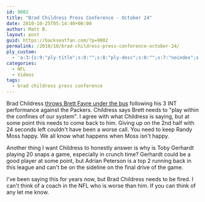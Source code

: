 ```yaml
---
id: 9002
title: "Brad Childress Press Conference - October 24"
date: 2010-10-25T05:14:40+00:00
author: Matt B.
layout: post
guid: https://backseatfan.com/?p=9002
permalink: /2010/10/brad-childress-press-conference-october-24/
ply_custom:
  - 'a:3:{s:9:"ply-title";s:0:"";s:8:"ply-desc";s:0:"";s:7:"noindex";s:0:"";}'
categories:
  - NFL
  - Videos
tags:
  - brad childress press conference
---
```


<div class="entry">
  <p>
    Brad Childress <a href="https://www.vikings.com/media-vault/videos/Childress-Presser---1024/70393691-7c51-4a32-98ef-a64246632005">throws Brett Favre under the bus</a> following his 3 INT performance against the Packers. Childress says Brett needs to "play within the confines of our system". I agree with what Childress is saying, but at some point this needs to come back to him. Giving up on the 2nd half with 24 seconds left couldn't have been a worse call. You need to keep Randy Moss happy. We all know what happens when Moss isn't happy.
  </p>

  <p>
    Another thing I want Childress to honestly answer is why is Toby Gerhardt playing 20 snaps a game, especially in crunch time? Gerhardt could be a good player at some point, but Adrian Peterson is a top 2 running back in this league and can't be on the sideline on the final drive of the game.
  </p>

  <p>
    I've been saying this for years now, but Brad Childress needs to be fired. I can't think of a coach in the NFL who is worse than him. If you can think of any let me know.
  </p>
</div>
